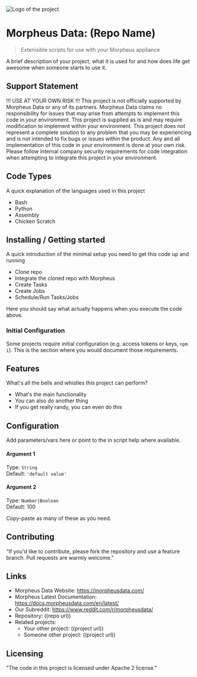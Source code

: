 ![Logo of the project](https://upload.wikimedia.org/wikipedia/commons/6/63/Morpheus-Data-Logo-360.png)

# Morpheus Data: (Repo Name)
> Extenisible scripts for use with your Morpheus appliance

A brief description of your project, what it is used for and how does life get
awesome when someone starts to use it.

## Support Statement

!!! USE AT YOUR OWN RISK !!!
This project is not officially supported by Morpheus Data or any of its partners. Morpheus Data claims no responsibility for issues that may arise from attempts to implement this code in your environment. This project is supplied as is and may require modification to implement within your environment. This project does not represent a complete solution to any problem that you may be experiencing and is not intended to fix bugs or issues within the product.
Any and all implementation of this code in your environment is done at your own risk. Please follow internal company security requirements for code integration when attempting to integrate this project in your environment.

## Code Types

A quick explanation of the languages used in this project
- Bash
- Python
- Assembly
- Chicken Scratch

## Installing / Getting started

A quick introduction of the minimal setup you need to get this code up and running

- Clone repo
- Integrate the cloned repo with Morpheus
- Create Tasks
- Create Jobs
- Schedule/Run Tasks/Jobs

Here you should say what actually happens when you execute the code above.

### Initial Configuration

Some projects require initial configuration (e.g. access tokens or keys, `npm i`).
This is the section where you would document those requirements.

## Features

What's all the bells and whistles this project can perform?
* What's the main functionality
* You can also do another thing
* If you get really randy, you can even do this

## Configuration

Add parameters/vars here or point to the in script help where available. 

#### Argument 1
Type: `String`  
Default: `'default value'`

#### Argument 2
Type: `Number|Boolean`  
Default: 100

Copy-paste as many of these as you need.

## Contributing

"If you'd like to contribute, please fork the repository and use a feature
branch. Pull requests are warmly welcome."

## Links

- Morpheus Data Website: https://morpheusdata.com/
- Morpheus Latest Documentation: https://docs.morpheusdata.com/en/latest/
- Our Subreddit: https://www.reddit.com/r/morpheusdata/
- Repository: ((repo url))
- Related projects:
  - Your other project: ((project url))
  - Someone other project: ((project url))

## Licensing

"The code in this project is licensed under Apache 2 license."
